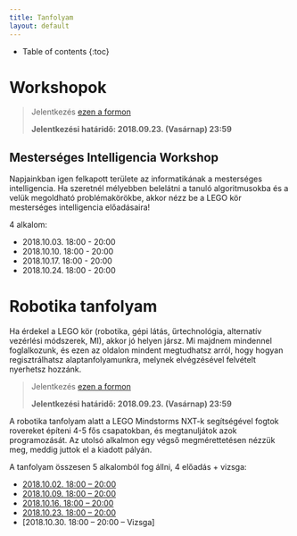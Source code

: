 ```yaml
---
title: Tanfolyam
layout: default
---
```

* Table of contents
{:toc}

# Workshopok

> Jelentkezés [ezen a formon](https://goo.gl/forms/WSJVGe7hnm3ZLOa43)
>
> **Jelentkezési határidő: 2018.09.23. (Vasárnap) 23:59**


## Mesterséges Intelligencia Workshop

Napjainkban igen felkapott területe az informatikának a mesterséges intelligencia. Ha szeretnél mélyebben belelátni a tanuló algoritmusokba és a velük megoldható problémakörökbe, akkor nézz be a LEGO kör mesterséges intelligencia előadásaira!

4 alkalom:

- 2018.10.03. 18:00 - 20:00 
- 2018.10.10. 18:00 - 20:00 
- 2018.10.17. 18:00 - 20:00 
- 2018.10.24. 18:00 - 20:00 

# Robotika tanfolyam

Ha érdekel a LEGO kör (robotika, gépi látás, űrtechnológia, alternatív vezérlési módszerek, MI), akkor jó helyen jársz. Mi majdnem mindennel foglalkozunk, és ezen az oldalon mindent megtudhatsz arról, hogy hogyan regisztrálhatsz alaptanfolyamunkra, melynek elvégzésével felvételt nyerhetsz hozzánk.

> Jelentkezés [ezen a formon](https://goo.gl/forms/fjtsMxBeWxzYevcA3)
>
> **Jelentkezési határidő: 2018.09.23. (Vasárnap) 23:59**


A robotika tanfolyam alatt a LEGO Mindstorms NXT-k segítségével fogtok rovereket építeni 4-5 fős csapatokban, és megtanuljátok azok programozását. Az utolsó alkalmon egy végső megmérettetésen nézzük meg, meddig juttok el a kiadott pályán.

A tanfolyam összesen 5 alkalomból fog állni, 4 előadás + vizsga:

 - [2018.10.02. 18:00 – 20:00](epites)
 - [2018.10.09. 18:00 – 20:00](programozas-1)
 - [2018.10.16. 18:00 – 20:00](programozas-2)
 - [2018.10.23. 18:00 – 20:00](szabalyozastechnika)
 - [2018.10.30. 18:00 – 20:00 – Vizsga]

